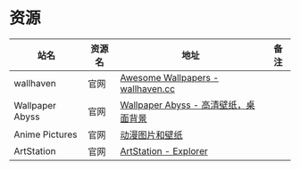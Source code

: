 # 资源

|站名|资源名|地址|备注|
|---|---|---|---|
|wallhaven|官网|[Awesome Wallpapers - wallhaven.cc](https://wallhaven.cc/)||
|Wallpaper Abyss|官网|[Wallpaper Abyss - 高清壁纸，桌面背景](https://wall.alphacoders.com/?lang=Chinese)||
|Anime Pictures|官网|[动漫图片和壁纸](https://anime-pictures.net/?lang=zh_CN)||
|ArtStation|官网|[ArtStation - Explorer](https://www.artstation.com/)||

